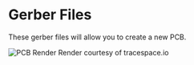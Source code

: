 # Gerber Files

These gerber files will allow you to create a new PCB.

![PCB Render](https://github.com/tonyp7/170v-nixie-power-supply/raw/master/gerber/top-pcb-render.png)
Render courtesy of tracespace.io
